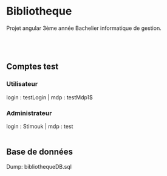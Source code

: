 # Bibliotheque

Projet angular 3ème année Bachelier informatique de gestion. 
<br><br><br><br>
## Comptes test
### Utilisateur
login : testLogin | mdp : testMdp1$

### Administrateur
login : Stimouk | mdp : test
<br><br>
## Base de données
Dump: bibliothequeDB.sql
